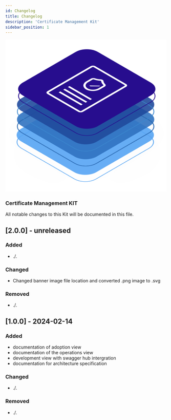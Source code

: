 ```yaml
---
id: Changelog
title: Changelog 
description: 'Certificate Management Kit'
sidebar_position: 1
---
```


![Certificate Management kit banner](/img/kit-icons/certificate-kit-icon.svg)

### Certificate Management KIT

All notable changes to this Kit will be documented in this file.

## [2.0.0] - unreleased

### Added

- ./.

### Changed

- Changed banner image file location and converted .png image to .svg

### Removed

- ./.

## [1.0.0] - 2024-02-14

### Added

- documentation of adoption view
- documentation of the operations view
- development view with swagger hub intergration
- documentation for architecture specification

### Changed

- ./.

### Removed

- ./.
